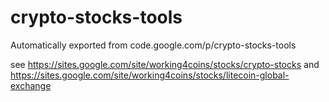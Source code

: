 # crypto-stocks-tools
Automatically exported from code.google.com/p/crypto-stocks-tools

see https://sites.google.com/site/working4coins/stocks/crypto-stocks
and https://sites.google.com/site/working4coins/stocks/litecoin-global-exchange
